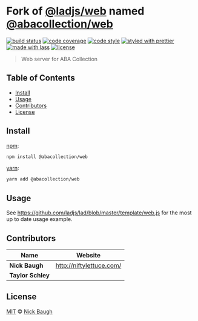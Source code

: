 # Fork of [**@ladjs/web**](https://github.com/ladjs/web) named [**@abacollection/web**](https:/github.com/abacollection/web)

[![build status](https://img.shields.io/travis/ladjs/web.svg)](https://travis-ci.org/ladjs/web)
[![code coverage](https://img.shields.io/codecov/c/github/ladjs/web.svg)](https://codecov.io/gh/ladjs/web)
[![code style](https://img.shields.io/badge/code_style-XO-5ed9c7.svg)](https://github.com/sindresorhus/xo)
[![styled with prettier](https://img.shields.io/badge/styled_with-prettier-ff69b4.svg)](https://github.com/prettier/prettier)
[![made with lass](https://img.shields.io/badge/made_with-lass-95CC28.svg)](https://lass.js.org)
[![license](https://img.shields.io/github/license/ladjs/web.svg)](LICENSE)

> Web server for ABA Collection


## Table of Contents

* [Install](#install)
* [Usage](#usage)
* [Contributors](#contributors)
* [License](#license)


## Install

[npm][]:

```sh
npm install @abacollection/web
```

[yarn][]:

```sh
yarn add @abacollection/web
```


## Usage

See <https://github.com/ladjs/lad/blob/master/template/web.js> for the most up to date usage example.


## Contributors

| Name              | Website                    |
| --------------    | -------------------------- |
| **Nick Baugh**    | <http://niftylettuce.com/> |
| **Taylor Schley** |                            |


## License

[MIT](LICENSE) © [Nick Baugh](http://niftylettuce.com/)


##

[npm]: https://www.npmjs.com/

[yarn]: https://yarnpkg.com/
